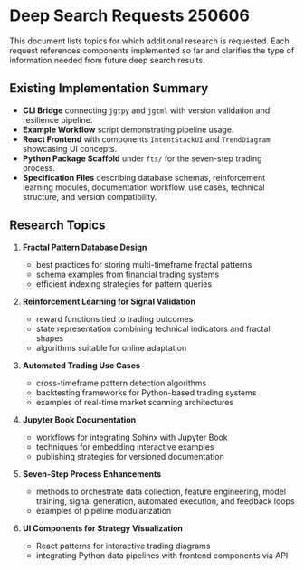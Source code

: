 # Deep Search Requests 250606

This document lists topics for which additional research is requested. Each request references components implemented so far and clarifies the type of information needed from future deep search results.

## Existing Implementation Summary

- **CLI Bridge** connecting `jgtpy` and `jgtml` with version validation and resilience pipeline.
- **Example Workflow** script demonstrating pipeline usage.
- **React Frontend** with components `IntentStackUI` and `TrendDiagram` showcasing UI concepts.
- **Python Package Scaffold** under `fts/` for the seven-step trading process.
- **Specification Files** describing database schemas, reinforcement learning modules, documentation workflow, use cases, technical structure, and version compatibility.

## Research Topics

1. **Fractal Pattern Database Design**
   - best practices for storing multi-timeframe fractal patterns
   - schema examples from financial trading systems
   - efficient indexing strategies for pattern queries

2. **Reinforcement Learning for Signal Validation**
   - reward functions tied to trading outcomes
   - state representation combining technical indicators and fractal shapes
   - algorithms suitable for online adaptation

3. **Automated Trading Use Cases**
   - cross-timeframe pattern detection algorithms
   - backtesting frameworks for Python-based trading systems
   - examples of real-time market scanning architectures

4. **Jupyter Book Documentation**
   - workflows for integrating Sphinx with Jupyter Book
   - techniques for embedding interactive examples
   - publishing strategies for versioned documentation

5. **Seven-Step Process Enhancements**
   - methods to orchestrate data collection, feature engineering, model training, signal generation, automated execution, and feedback loops
   - examples of pipeline modularization

6. **UI Components for Strategy Visualization**
   - React patterns for interactive trading diagrams
   - integrating Python data pipelines with frontend components via API


